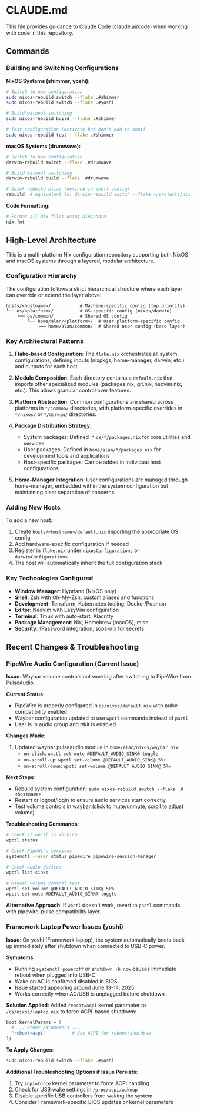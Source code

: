# CLAUDE.md

This file provides guidance to Claude Code (claude.ai/code) when working with code in this repository.

## Commands

### Building and Switching Configurations

**NixOS Systems (shimmer, yoshi):**
```bash
# Switch to new configuration
sudo nixos-rebuild switch --flake .#shimmer
sudo nixos-rebuild switch --flake .#yoshi

# Build without switching
sudo nixos-rebuild build --flake .#shimmer

# Test configuration (activate but don't add to boot)
sudo nixos-rebuild test --flake .#shimmer
```

**macOS Systems (drumwave):**
```bash
# Switch to new configuration
darwin-rebuild switch --flake .#drumwave

# Build without switching
darwin-rebuild build --flake .#drumwave

# Quick rebuild alias (defined in shell config)
rebuild  # equivalent to: darwin-rebuild switch --flake ~/projects/nix
```

**Code Formatting:**
```bash
# Format all Nix files using alejandra
nix fmt
```

## High-Level Architecture

This is a multi-platform Nix configuration repository supporting both NixOS and macOS systems through a layered, modular architecture.

### Configuration Hierarchy

The configuration follows a strict hierarchical structure where each layer can override or extend the layer above:

```
hosts/<hostname>/           # Machine-specific config (top priority)
└── os/<platform>/          # OS-specific config (nixos/darwin)
    └── os/common/          # Shared OS config
        └── home/alan/<platform>/  # User platform-specific config
            └── home/alan/common/  # Shared user config (base layer)
```

### Key Architectural Patterns

1. **Flake-based Configuration**: The `flake.nix` orchestrates all system configurations, defining inputs (nixpkgs, home-manager, darwin, etc.) and outputs for each host.

2. **Module Composition**: Each directory contains a `default.nix` that imports other specialized modules (packages.nix, git.nix, neovim.nix, etc.). This allows granular control over features.

3. **Platform Abstraction**: Common configurations are shared across platforms in `*/common/` directories, with platform-specific overrides in `*/nixos/` or `*/darwin/` directories.

4. **Package Distribution Strategy**:
   - System packages: Defined in `os/*/packages.nix` for core utilities and services
   - User packages: Defined in `home/alan/*/packages.nix` for development tools and applications
   - Host-specific packages: Can be added in individual host configurations

5. **Home-Manager Integration**: User configurations are managed through home-manager, embedded within the system configuration but maintaining clear separation of concerns.

### Adding New Hosts

To add a new host:
1. Create `hosts/<hostname>/default.nix` importing the appropriate OS config
2. Add hardware-specific configuration if needed
3. Register in `flake.nix` under `nixosConfigurations` or `darwinConfigurations`
4. The host will automatically inherit the full configuration stack

### Key Technologies Configured

- **Window Manager**: Hyprland (NixOS only)
- **Shell**: Zsh with Oh-My-Zsh, custom aliases and functions
- **Development**: Terraform, Kubernetes tooling, Docker/Podman
- **Editor**: Neovim with LazyVim configuration
- **Terminal**: Tmux with auto-start, Alacritty
- **Package Management**: Nix, Homebrew (macOS), mise
- **Security**: 1Password integration, sops-nix for secrets

## Recent Changes & Troubleshooting

### PipeWire Audio Configuration (Current Issue)

**Issue**: Waybar volume controls not working after switching to PipeWire from PulseAudio.

**Current Status**: 
- PipeWire is properly configured in `os/nixos/default.nix` with pulse compatibility enabled
- Waybar configuration updated to use `wpctl` commands instead of `pactl`
- User is in audio group and rtkit is enabled

**Changes Made**:
1. Updated waybar pulseaudio module in `home/alan/nixos/waybar.nix`:
   - `on-click`: `wpctl set-mute @DEFAULT_AUDIO_SINK@ toggle`
   - `on-scroll-up`: `wpctl set-volume @DEFAULT_AUDIO_SINK@ 5%+`
   - `on-scroll-down`: `wpctl set-volume @DEFAULT_AUDIO_SINK@ 5%-`

**Next Steps**:
- Rebuild system configuration: `sudo nixos-rebuild switch --flake .#<hostname>`
- Restart or logout/login to ensure audio services start correctly
- Test volume controls in waybar (click to mute/unmute, scroll to adjust volume)

**Troubleshooting Commands**:
```bash
# Check if wpctl is working
wpctl status

# Check PipeWire services
systemctl --user status pipewire pipewire-session-manager

# Check audio devices
wpctl list-sinks

# Manual volume control test
wpctl set-volume @DEFAULT_AUDIO_SINK@ 50%
wpctl set-mute @DEFAULT_AUDIO_SINK@ toggle
```

**Alternative Approach**: If `wpctl` doesn't work, revert to `pactl` commands with pipewire-pulse compatibility layer.

### Framework Laptop Power Issues (yoshi)

**Issue**: On yoshi (Framework laptop), the system automatically boots back up immediately after shutdown when connected to USB-C power.

**Symptoms**:
- Running `systemctl poweroff` or `shutdown -h now` causes immediate reboot when plugged into USB-C
- Wake on AC is confirmed disabled in BIOS
- Issue started appearing around June 13-14, 2025
- Works correctly when AC/USB is unplugged before shutdown

**Solution Applied**:
Added `reboot=acpi` kernel parameter to `/os/nixos/laptop.nix` to force ACPI-based shutdown:
```nix
boot.kernelParams = [
  # ... other parameters ...
  "reboot=acpi"          # Use ACPI for reboot/shutdown
];
```

**To Apply Changes**:
```bash
sudo nixos-rebuild switch --flake .#yoshi
```

**Additional Troubleshooting Options if Issue Persists**:
1. Try `acpi=force` kernel parameter to force ACPI handling
2. Check for USB wake settings in `/proc/acpi/wakeup`
3. Disable specific USB controllers from waking the system
4. Consider Framework-specific BIOS updates or kernel parameters